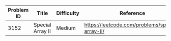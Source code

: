 | Problem ID | Title | Difficulty | Reference
| --- | --- | --- | ---
| 3152 | Special Array II | Medium | https://leetcode.com/problems/special-array-ii/
